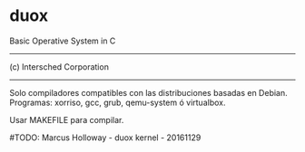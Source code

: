 # duox
Basic Operative System in C

**************************************************************************
(c) Intersched Corporation
**************************************************************************

Solo compiladores compatibles con las distribuciones basadas en Debian.
Programas: xorriso, gcc, grub, qemu-system ó virtualbox.

Usar MAKEFILE para compilar.

#TODO: Marcus Holloway - duox kernel - 20161129
